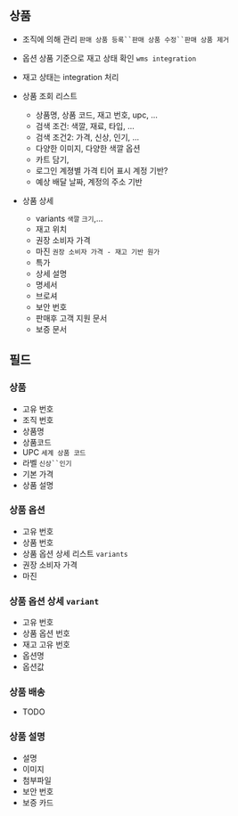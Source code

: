 ## 상품
- 조직에 의해 관리 `판매 상품 등록``판매 상품 수정``판매 상품 제거`
- 옵션 상품 기준으로 재고 상태 확인 `wms integration`
- 재고 상태는 integration 처리
- 상품 조회 리스트 
  - 상품명, 상품 코드, 재고 번호, upc, ...
  - 검색 조건: 색깔, 재료, 타입, ...
  - 검색 조건2: 가격, 신상, 인기, ...
  - 다양한 이미지, 다양한 색깔 옵션
  - 카트 담기,
  - 로그인 계졍별 가격 티어 표시 계정 기반?
  - 예상 배달 날짜, 계정의 주소 기반

- 상품 상세
  - variants `색깔` `크기`,...
  - 재고 위치
  - 권장 소비자 가격
  - 마진 `권장 소비자 가격 - 재고 기반 원가`
  - 특가
  - 상세 설명
  - 명세서
  - 브로셔
  - 보안 번호
  - 판매후 고객 지원 문서
  - 보증 문서
  
## 필드
### 상품
- 고유 번호
- 조직 번호
- 상품명
- 상품코드
- UPC `세계 상품 코드`
- 라벨 `신상``인기` 
- 기본 가격
- 상품 설명

### 상품 옵션
- 고유 번호
- 상품 번호
- 상품 옵션 상세 리스트 `variants`
- 권장 소비자 가격
- 마진

### 상품 옵션 상세 `variant`
- 고유 번호
- 상품 옵션 번호
- 재고 고유 번호
- 옵션명
- 옵션값

### 상품 배송
- TODO

### 상품 설명
- 설명
- 이미지
- 첨부파일
- 보안 번호
- 보증 카드
